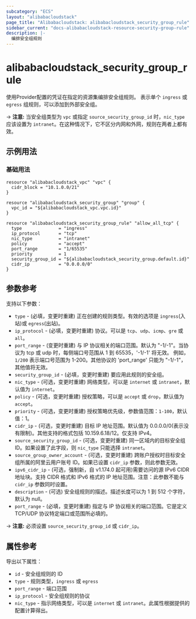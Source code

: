 ```yaml
---
subcategory: "ECS"
layout: "alibabacloudstack"
page_title: "Alibabacloudstack: alibabacloudstack_security_group_rule"
sidebar_current: "docs-alibabacloudstack-resource-security-group-rule"
description: |-
  编排安全组规则
---
```


# alibabacloudstack_security_group_rule

使用Provider配置的凭证在指定的资源集编排安全组规则。
表示单个 `ingress` 或 `egress` 组规则，可以添加到外部安全组。

-> **注意:** 当安全组类型为 `vpc` 或指定 `source_security_group_id` 时，`nic_type` 应该设置为 `intranet`。在这种情况下，它不区分内网和外网，规则在两者上都有效。


## 示例用法

### 基础用法

```
resource "alibabacloudstack_vpc" "vpc" {
  cidr_block = "10.1.0.0/21"
}

resource "alibabacloudstack_security_group" "group" {
  vpc_id = "${alibabacloudstack_vpc.vpc.id}"
}

resource "alibabacloudstack_security_group_rule" "allow_all_tcp" {
  type              = "ingress"
  ip_protocol       = "tcp"
  nic_type          = "intranet"
  policy            = "accept"
  port_range        = "1/65535"
  priority          = 1
  security_group_id = "${alibabacloudstack_security_group.default.id}"
  cidr_ip           = "0.0.0.0/0"
}
```

## 参数参考

支持以下参数：

* `type` - (必填，变更时重建) 正在创建的规则类型。有效的选项是 `ingress`(入站)或 `egress`(出站)。
* `ip_protocol` - (必填，变更时重建) 协议。可以是 `tcp`、`udp`、`icmp`、`gre` 或 `all`。
* `port_range` - (变更时重建) 与 IP 协议相关的端口范围。默认为 "-1/-1"。当协议为 tcp 或 udp 时，每侧端口号范围从 1 到 65535，'-1/-1' 将无效。
  例如，`1/200` 表示端口号范围为 1-200。其他协议的 'port_range' 只能为 "-1/-1"，其他值将无效。
* `security_group_id` - (必填，变更时重建) 要应用此规则的安全组。
* `nic_type` - (可选，变更时重建) 网络类型，可以是 `internet` 或 `intranet`，默认值为 `internet`。
* `policy` - (可选，变更时重建) 授权策略，可以是 `accept` 或 `drop`，默认值为 `accept`。
* `priority` - (可选，变更时重建) 授权策略优先级，参数值范围：`1-100`，默认值：1。
* `cidr_ip` - (可选，变更时重建) 目标 IP 地址范围。默认值为 0.0.0.0/0(表示没有限制)。其他支持的格式包括 10.159.6.18/12。仅支持 IPv4。
* `source_security_group_id` - (可选，变更时重建) 同一区域内的目标安全组 ID。如果设置了此字段，则 `nic_type` 只能选择 `intranet`。
* `source_group_owner_account` - (可选，变更时重建) 跨账户授权时目标安全组所属的阿里云用户账号 ID。如果已设置 `cidr_ip` 参数，则此参数无效。
* `ipv6_cidr_ip` - (可选，强制新，自 v1.174.0 起可用)需要访问的源 IPv6 CIDR 地址块。支持 CIDR 格式和 IPv6 格式的 IP 地址范围。注意：此参数不能与 `cidr_ip` 参数同时设置。
* `description` - (可选) 安全组规则的描述。描述长度可以为 1 到 512 个字符，默认为 null。
* `port_range` - (必填，变更时重建) 指定与 IP 协议相关的端口范围。它是定义 TCP/UDP 协议特定端口或范围所必填的。

-> **注意:** 必须设置 `source_security_group_id` 或 `cidr_ip`。

## 属性参考

导出以下属性：

* `id` - 安全组规则的 ID
* `type` - 规则类型，`ingress` 或 `egress`
* `port_range` - 端口范围
* `ip_protocol` - 安全组规则的协议
* `nic_type` - 指示网络类型，可以是 `internet` 或 `intranet`。此属性根据提供的配置计算得出。